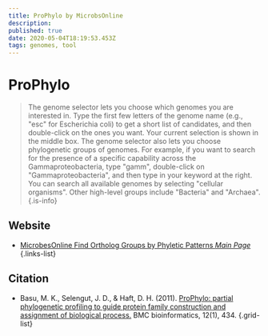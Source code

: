 ```yaml
---
title: ProPhylo by MicrobsOnline
description: 
published: true
date: 2020-05-04T18:19:53.453Z
tags: genomes, tool
---
```


# ProPhylo

> The genome selector lets you choose which genomes you are interested in. Type the first few letters of the genome name (e.g., "esc" for Escherichia coli) to get a short list of candidates, and then double-click on the ones you want. Your current selection is shown in the middle box.
&NewLine;
The genome selector also lets you choose phylogenetic groups of genomes. For example, if you want to search for the presence of a specific capability across the Gammaproteobacteria, type "gamm", double-click on "Gammaproteobacteria", and then type in your keyword at the right. You can search all available genomes by selecting "cellular organisms". Other high-level groups include "Bacteria" and "Archaea".
{.is-info}

## Website

- [MicrobesOnline Find Ortholog Groups by Phyletic Patterns *Main Page*](http://www.microbesonline.org/cgi-bin/matchphyloprofile.cgi)
{.links-list}

## Citation

- Basu, M. K., Selengut, J. D., & Haft, D. H. (2011). [ProPhylo: partial phylogenetic profiling to guide protein family construction and assignment of biological process.](https://bmcbioinformatics.biomedcentral.com/articles/10.1186/1471-2105-12-434) BMC bioinformatics, 12(1), 434.
{.grid-list}